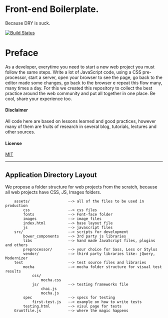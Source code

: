 Front-end Boilerplate. 
=====================
Because DRY is suck.

[![Build Status](https://travis-ci.org/newaeonweb/frontendboilerplate.svg?branch=master)](https://travis-ci.org/newaeonweb/frontendboilerplate) 
# Preface

As a developer, everytime you need to start a new web project you must follow the same steps.
Write a lot of JavaScript code, using a CSS pre-processor, start a server, open your browser to see the page, go
back to the editor made some changes, go back to the browser e repeat this flow many, many times a day. 
For this we created this repository to collect the best practice around the web community and put all together
in one place. Be cool, share your experience too.

####  Disclaimer
All code here are based on lessons learned and good practices, however many of them are fruits of research in several blog, tutorials, lectures and other sources.

#### License
[MIT]()

---

## Application Directory Layout
We propose a folder structure for web projects from the scratch, because all web projects have CSS, JS, Images folders.

```
	assets/					--> all of the files to be used in production
		css					--> css files
		fonts				--> Font-face folder
		images				--> image files
		index.html			--> base layout file
		js					--> javascript files
	src/					--> scripts for development
		bower_components	--> 3rd party js libraries
		libs				--> hand made JavaScript files, plugins and others
		preprocessor/		--> your choice for Sass, Less or Stylus
		vendor/				--> third party libraries like: jQuery, Modernizer
	test					--> test source files and libraries
		mocha				--> mocha folder structure for visual test results
			css/			
				mocha.css
			js/				--> testing frameworks file
				chai.js
				mocha.js
		spec				--> specs for testing
			first-test.js	--> example on how to write tests
		testing.html		--> visul page for tests
	Gruntfile.js			--> where the magic happens
```